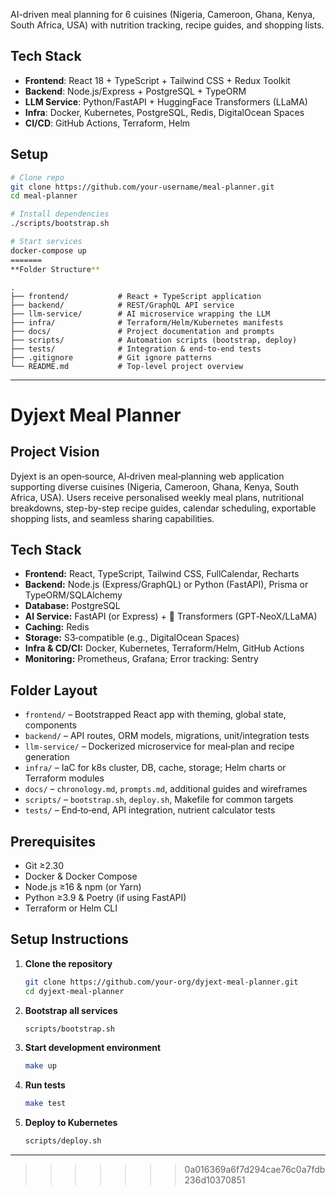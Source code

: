 
AI-driven meal planning for 6 cuisines (Nigeria, Cameroon, Ghana, Kenya, South Africa, USA) with nutrition tracking, recipe guides, and shopping lists.

## Tech Stack
- **Frontend**: React 18 + TypeScript + Tailwind CSS + Redux Toolkit
- **Backend**: Node.js/Express + PostgreSQL + TypeORM
- **LLM Service**: Python/FastAPI + HuggingFace Transformers (LLaMA)
- **Infra**: Docker, Kubernetes, PostgreSQL, Redis, DigitalOcean Spaces
- **CI/CD**: GitHub Actions, Terraform, Helm

## Setup
```bash
# Clone repo
git clone https://github.com/your-username/meal-planner.git
cd meal-planner

# Install dependencies
./scripts/bootstrap.sh

# Start services
docker-compose up
=======
**Folder Structure**

```
```
.
├── frontend/           # React + TypeScript application
├── backend/            # REST/GraphQL API service
├── llm-service/        # AI microservice wrapping the LLM
├── infra/              # Terraform/Helm/Kubernetes manifests
├── docs/               # Project documentation and prompts
├── scripts/            # Automation scripts (bootstrap, deploy)
├── tests/              # Integration & end-to-end tests
├── .gitignore          # Git ignore patterns
└── README.md           # Top‑level project overview
```

---

# Dyjext Meal Planner

## Project Vision

Dyjext is an open‑source, AI‑driven meal‑planning web application supporting diverse cuisines (Nigeria, Cameroon, Ghana, Kenya, South Africa, USA). Users receive personalised weekly meal plans, nutritional breakdowns, step-by-step recipe guides, calendar scheduling, exportable shopping lists, and seamless sharing capabilities.

## Tech Stack

* **Frontend:** React, TypeScript, Tailwind CSS, FullCalendar, Recharts
* **Backend:** Node.js (Express/GraphQL) or Python (FastAPI), Prisma or TypeORM/SQLAlchemy
* **Database:** PostgreSQL
* **AI Service:** FastAPI (or Express) + 🤗 Transformers (GPT‑NeoX/LLaMA)
* **Caching:** Redis
* **Storage:** S3‑compatible (e.g., DigitalOcean Spaces)
* **Infra & CD/CI:** Docker, Kubernetes, Terraform/Helm, GitHub Actions
* **Monitoring:** Prometheus, Grafana; Error tracking: Sentry

## Folder Layout

* `frontend/` – Bootstrapped React app with theming, global state, components
* `backend/` – API routes, ORM models, migrations, unit/integration tests
* `llm-service/` – Dockerized microservice for meal‑plan and recipe generation
* `infra/` – IaC for k8s cluster, DB, cache, storage; Helm charts or Terraform modules
* `docs/` – `chronology.md`, `prompts.md`, additional guides and wireframes
* `scripts/` – `bootstrap.sh`, `deploy.sh`, Makefile for common targets
* `tests/` – End‑to‑end, API integration, nutrient calculator tests

## Prerequisites

* Git ≥2.30
* Docker & Docker Compose
* Node.js ≥16 & npm (or Yarn)
* Python ≥3.9 & Poetry (if using FastAPI)
* Terraform or Helm CLI

## Setup Instructions

1. **Clone the repository**

   ```bash
   git clone https://github.com/your-org/dyjext-meal-planner.git
   cd dyjext-meal-planner
   ```
2. **Bootstrap all services**

   ```bash
   scripts/bootstrap.sh
   ```
3. **Start development environment**

   ```bash
   make up
   ```
4. **Run tests**

   ```bash
   make test
   ```
5. **Deploy to Kubernetes**

   ```bash
   scripts/deploy.sh
   ```

---

>>>>>>> 0a016369a6f7d294cae76c0a7fdb236d10370851
